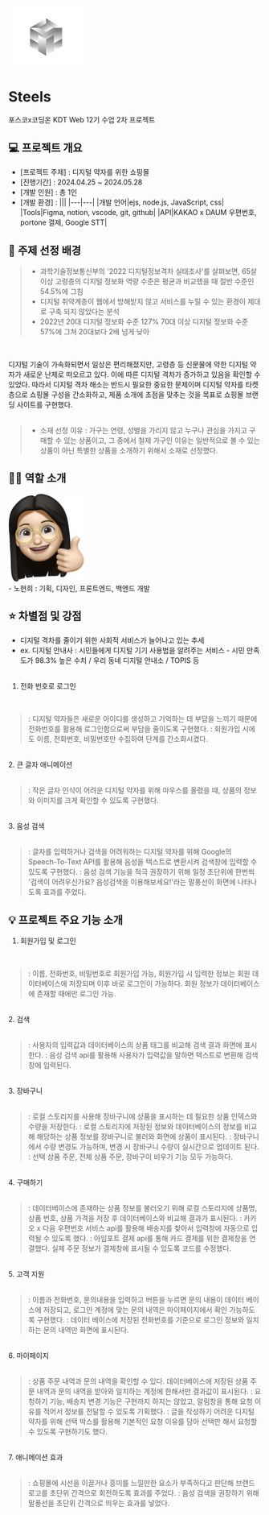 <img src="https://github.com/BB545/1st_project_codingonWeb12th/blob/main/img_logo/logo.png" alt="스틸스" width="150">


# Steels
포스코x코딩온 KDT Web 12기 수업 2차 프로젝트


## 💻 프로젝트 개요
- [프로젝트 주제] : 디지털 약자를 위한 쇼핑몰
- [진행기간] : 2024.04.25 ~ 2024.05.28
- [개발 인원] : 총 1인
- [개발 환경] :
  |||
  |---|---|
  |개발 언어|ejs, node.js, JavaScript, css|
  |Tools|Figma, notion, vscode, git, github|
  |API|KAKAO x DAUM 우편번호, portone 결제, Google STT|


## 📢 주제 선정 배경
>- 과학기술정보통신부의 '2022 디지털정보격차 실태조사'를 살펴보면, 65살 이상 고령층의 디지털 정보화 역량 수준은 평균과 비교했을 때 절반 수준인 54.5%에 그침
>- 디지털 취약계층이 웹에서 방해받지 않고 서비스를 누릴 수 있는 환경이 제대로 구축 되지 않았다는 분석
>- 2022년 20대 디지털 정보화 수준 127% 70대 이상 디지털 정보화 수준 57%에 그쳐 20대보다 2배 넘게 낮아
<br>


디지털 기술이 가속화되면서 일상은 편리해졌지만, 고령층 등 신문물에 약한 디지털 약자가 새로운 난제로 떠오르고 있다. 이에 따른 디지털 격차가 증가하고 있음을 확인할 수 있었다. 따라서 디지털 격차 해소는 반드시 필요한 중요한 문제이며 디지털 약자를 타켓층으로 쇼핑몰 구성을 간소화하고, 제품 소개에 초점을 맞추는 것을 목표로 쇼핑몰 브랜딩 사이트를 구현했다.
<br><br>


>- 소재 선정 이유 : 가구는 연령, 성별을 가리지 않고 누구나 관심을 가지고 구매할 수 있는 상품이고, 그 중에서 철제 가구인 이유는 일반적으로 볼 수 있는 상품이 아닌 특별한 상품을 소개하기 위해서 소재로 선정했다.


## 🙋‍♀️ 역할 소개
<img src="./public/hyunh.png" width="150" />
<br>
- 노현희 : 기획, 디자인, 프론트엔드, 백엔드 개발


## ⭐ 차별점 및 강점
- 디지털 격차를 줄이기 위한 사회적 서비스가 늘어나고 있는 추세
- ex. 디지털 안내사 : 시민들에게 디지털 기기 사용법을 알려주는 서비스 - 시민 만족도가 98.3% 높은 수치 / 우리 동네 디지털 안내소 / TOPIS 등
<br><br>


1. 전화 번호로 로그인
<br>


>: 디지털 약자들은 새로운 아이디를 생성하고 기억하는 데 부담을 느끼기 때문에 전화번호를 활용해 로그인함으로써 부담을 줄이도록 구현했다.
>: 회원가입 시에도 이름, 전화번호, 비밀번호만 수집하여 단계를 간소화시켰다.


<br>
  2. 큰 글자 애니메이션
<br><br>


>: 작은 글자 인식이 어려운 디지털 약자를 위해 마우스를 올렸을 때, 상품의 정보와 이미지를 크게 확인할 수 있도록 구현했다.


<br>
  3. 음성 검색
<br><br>


>: 글자를 입력하거나 검색을 어려워하는 디지털 약자를 위해 Google의 Speech-To-Text API를 활용해 음성을 텍스트로 변환시켜 검색창에 입력할 수 있도록 구현했다.
>: 음성 검색 기능을 적극 권장하기 위해 일정 초단위에 한번씩 '검색이 어려우신가요? 음성검색을 이용해보세요!'라는 말풍선이 화면에 나타나도록 효과를 주었다.


## 💡 프로젝트 주요 기능 소개

1. 회원가입 및 로그인
<br>


>: 이름, 전화번호, 비밀번호로 회원가입 가능, 회원가입 시 입력한 정보는 회원 데이터베이스에 저장되며 이후 바로 로그인이 가능하다. 회원 정보가 데이터베이스에 존재할 때에만 로그인 가능.


<br>
  2. 검색
<br><br>


>: 사용자의 입력값과 데이터베이스의 상품 태그를 비교해 검색 결과 화면에 표시한다.
>: 음성 검색 api를 활용해 사용자가 입력값을 말하면 텍스트로 변환해 검색창에 입력된다.


<br>
  3. 장바구니
<br><br>


>: 로컬 스토리지를 사용해 장바구니에 상품을 표시하는 데 필요한 상품 인덱스와 수량을 저장한다.
>: 로컬 스토리지에 저장된 정보와 데이터베이스의 정보를 비교해 해당하는 상품 정보를 장바구니로 불러와 화면에 상품이 표시된다.
>: 장바구니에서 수량 변경도 가능하며, 변경 시 장바구니 수량이 실시간으로 업데이트 된다.
>: 선택 상품 주문, 전체 상품 주문, 장바구이 비우기 기능 모두 가능하다.


<br>
  4. 구매하기
<br><br>


>: 데이터베이스에 존재하는 상품 정보를 불러오기 위해 로컬 스토리지에 상품명, 상품 번호, 상품 가격을 저장 후 데이터베이스와 비교해 결과가 표시된다.
>: 카카오 x 다음 우편번호 서비스 api를 활용해 배송지를 찾아서 입력창에 자동으로 입력될 수 있도록 했다.
>: 아임포트 결제 api를 통해 카드 결제를 위한 결제창을 연결했다. 실제 주문 정보가 결제창에 표시될 수 있도록 코드를 수정했다.


<br>
  5. 고객 지원
<br><br>


>: 이름과 전화번호, 문의내용을 입력하고 버튼을 누르면 문의 내용이 데이터 베이스에 저장되고, 로그인 계정에 맞는 문의 내역은 마이페이지에서 확인 가능하도록 구현했다.
>: 데이터 베이스에 저장된 전화번호를 기준으로 로그인 정보와 일치하는 문의 내역만 화면에 표시된다.


<br>
  6. 마이페이지
<br><br>


>: 상품 주문 내역과 문의 내역을 확인할 수 있다. 데이터베이스에 저장된 상품 주문 내역과 문의 내역을 받아와 일치하는 계정에 한해서만 결과값이 표시된다.
>: 요청하기 기능, 배송지 변경 기능은 구현까지 하지는 않았고, 알림창을 통해 요청 이유를 적어서 정보를 전달할 수 있도록 기획했다.
>: 글을 작성하기 어려운 디지털 약자를 위해 선택 박스를 활용해 기본적인 요청 이유를 담아 선택만 해서 요청할 수 있도록 구현하기도 했다.


<br>
  7. 애니메이션 효과
<br><br>


>: 쇼핑몰에 시선을 이끌거나 흥미를 느낄만한 요소가 부족하다고 판단해 브랜드 로고를 초단위 간격으로 회전하도록 효과를 주었다.
>: 음성 검색을 권장하기 위해 말풍선을 초단위 간격으로 띄우는 효과를 넣었다.
